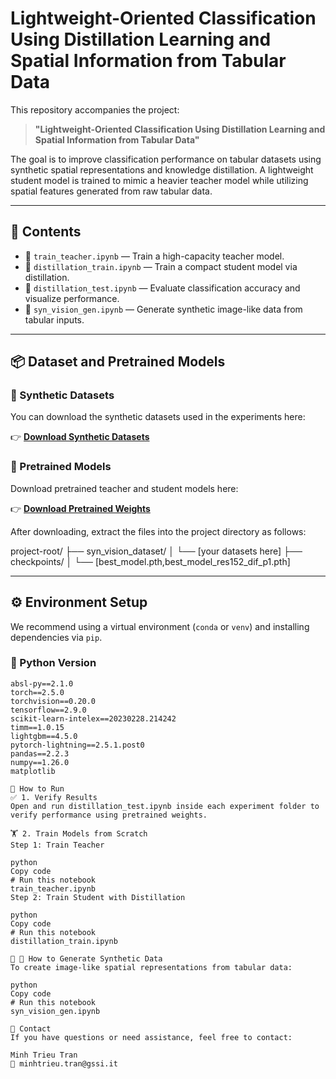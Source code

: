 # Lightweight-Oriented Classification Using Distillation Learning and Spatial Information from Tabular Data

This repository accompanies the project:

> **"Lightweight-Oriented Classification Using Distillation Learning and Spatial Information from Tabular Data"**

The goal is to improve classification performance on tabular datasets using synthetic spatial representations and knowledge distillation. A lightweight student model is trained to mimic a heavier teacher model while utilizing spatial features generated from raw tabular data.

---

## 📂 Contents

- 🔬 `train_teacher.ipynb` — Train a high-capacity teacher model.
- 🧠 `distillation_train.ipynb` — Train a compact student model via distillation.
- 🧪 `distillation_test.ipynb` — Evaluate classification accuracy and visualize performance.
- 🧬 `syn_vision_gen.ipynb` — Generate synthetic image-like data from tabular inputs.

---

## 📦 Dataset and Pretrained Models

### 📁 Synthetic Datasets
You can download the synthetic datasets used in the experiments here:

👉 **[Download Synthetic Datasets](https://drive.google.com/drive/folders/1gKbiHtOFnkVBPohg-dkmBrMisHuBY0KI?usp=sharing)**  

### 🧠 Pretrained Models
Download pretrained teacher and student models here:

👉 **[Download Pretrained Weights](https://drive.google.com/drive/folders/1gKbiHtOFnkVBPohg-dkmBrMisHuBY0KI?usp=sharing)**  

After downloading, extract the files into the project directory as follows:

project-root/
├── syn_vision_dataset/
│ └── [your datasets here]
├── checkpoints/
│ └── [best_model.pth,best_model_res152_dif_p1.pth]


---

## ⚙️ Environment Setup

We recommend using a virtual environment (`conda` or `venv`) and installing dependencies via `pip`.

### 🐍 Python Version
```text
absl-py==2.1.0
torch==2.5.0
torchvision==0.20.0
tensorflow==2.9.0
scikit-learn-intelex==20230228.214242
timm==1.0.15
lightgbm==4.5.0
pytorch-lightning==2.5.1.post0
pandas==2.2.3
numpy==1.26.0
matplotlib

🚀 How to Run
✅ 1. Verify Results
Open and run distillation_test.ipynb inside each experiment folder to verify performance using pretrained weights.

🏋️ 2. Train Models from Scratch
Step 1: Train Teacher

python
Copy code
# Run this notebook
train_teacher.ipynb
Step 2: Train Student with Distillation

python
Copy code
# Run this notebook
distillation_train.ipynb

🧬 🚀 How to Generate Synthetic Data
To create image-like spatial representations from tabular data:

python
Copy code
# Run this notebook
syn_vision_gen.ipynb

📧 Contact
If you have questions or need assistance, feel free to contact:

Minh Trieu Tran
📨 minhtrieu.tran@gssi.it


